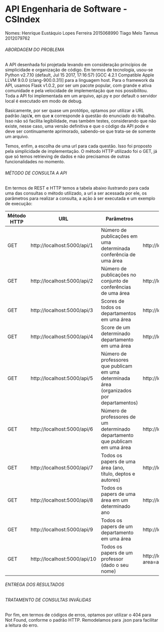 # API Engenharia de Software - CSIndex

Nomes: 
Henrique Eustáquio Lopes Ferreira     2015068990
Tiago Melo Tannus                     2012079762


###### ABORDAGEM DO PROBLEMA

A API desenhada foi projetada levando em consideração princípios de simplicidade e organização de código. Em termos de tecnologia, usou-se Python v2.7.10 (default, Jul 15 2017, 17:16:57) [GCC 4.2.1 Compatible Apple LLVM 9.0.0 (clang-900.0.31)] para a linguagem host. Para o framework da API, usamos Flask v1.0.2, por ser um pacote popular, com grande e ativa comunidade e pela velocidade de implementação que nos possibilitou. Toda a API foi implementada em um arquivo, api.py e por default o servidor local é executado em modo de debug.

Basicamente, por ser quase um protótipo, optamos por utilizar a URL padrão /api/__x__, em que __x__ corresponde à questão do enunciado do trabalho. Isso não só facilita legibilidade, mas também testes, considerando que não existe, nesse caso, uma versão definitiva e que o código da API pode e deve ser continuamente aprimorado, sabendo-se que trata-se de somente um arquivo.

Temos, enfim, a escolha de uma url para cada questão. Isso foi proposto pela simplicidade de implementação. O método HTTP utilizado foi o GET, já que só temos retrieving de dados e não precisamos de outras funcionalidades no momento.

###### MÉTODO DE CONSULTA A API

Em termos de REST e HTTP temos a tabela abaixo ilustrando para cada uma das consultas o método utilizado, a url a ser acessada por ele, os parâmetros para realizar a consulta, a ação à ser executada e um exemplo de execução:


| Método HTTP | URL | Parâmetros | Action | Exemplo |
| --- | --- | --- | --- | --- |
| GET | http://localhost:5000/api/1 | Número de publicações em uma determinada conferência de uma área | http://localhost:5000/api/1?area=ai&conf=GECCO |
| GET | http://localhost:5000/api/2 | Número de publicações no conjunto de conferências de uma área | http://localhost:5000/api/2?area=se |
| GET | http://localhost:5000/api/3 | Scores de todos os departamentos em uma área | http://localhost:5000/api/3?area=ai |
| GET | http://localhost:5000/api/4 | Score de um determinado departamento em uma área | http://localhost:5000/api/4?area=se&dep=UFMG |
| GET | http://localhost:5000/api/5 | Número de professores que publicam em uma determinada área (organizados por departamentos) | http://localhost:5000/api/5?area=se |
| GET | http://localhost:5000/api/6 | Número de professores de um determinado departamento que publicam em uma área | http://localhost:5000/api/6?area=se&dep=UFMG |
| GET | http://localhost:5000/api/7 | Todos os papers de uma área (ano, título, deptos e autores) | http://localhost:5000/api/7?area=ai |
| GET | http://localhost:5000/api/8 | Todos os papers de uma área em um determinado ano | http://localhost:5000/api/8area=ai&year=2015 |
| GET | http://localhost:5000/api/9 | Todos os papers de um departamento em uma área | http://localhost:5000/api/9?areai=ai&dept=UFRGS |
| GET | http://localhost:5000/api/10 | Todos os papers de um professor (dado o seu nome) | http://localhost:5000/api/10?area=ai&prof=Mohammad%20Rashedul%20Hasan |


###### ENTREGA DOS RESULTADOS





###### TRATAMENTO DE CONSULTAS INVÁLIDAS

Por fim, em termos de códigos de erros, optamos por utilizar o 404 para Not Found, conforme o padrão HTTP. Remodelamos para .json para facilitar a leitura do erro.
